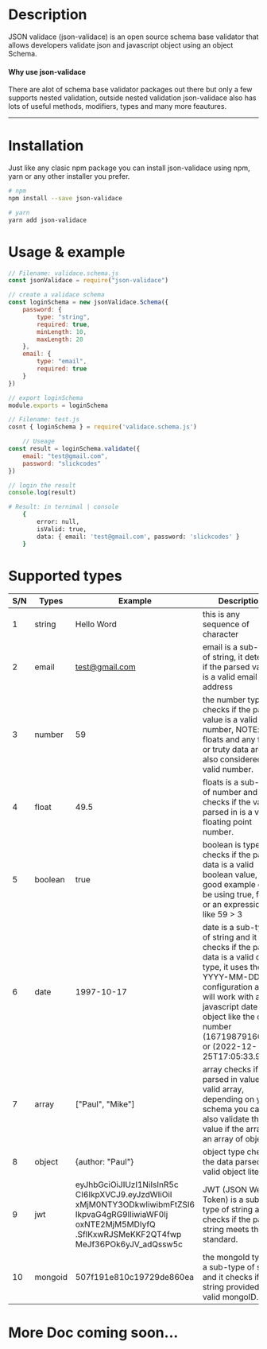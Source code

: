 
# Description
JSON validace (json-validace) is an open source schema base validator that allows developers validate json and javascript object using an object Schema.

#### Why use json-validace
There are alot of schema base validator packages out there but only a few supports nested validation, outside nested validation json-validace also has lots of useful methods, modifiers, types and many more feautures.

  ***
# Installation

Just like any clasic npm package you can install json-validace using npm, yarn or any other installer you prefer.

```bash
# npm
npm install --save json-validace
```
```bash
# yarn 
yarn add json-validace 
```

# Usage & example

```javascript
// Filename: validace.schema.js
const jsonValidace = require("json-validace")

// create a validace schema 
const loginSchema = new jsonValidace.Schema({
    password: {
        type: "string",
        required: true,
        minLength: 10,
        maxLength: 20
    },
    email: {
        type: "email",
        required: true
    }
})

// export loginSchema
module.exports = loginSchema
```

```javascript
// Filename: test.js
cosnt { loginSchema } = require('validace.schema.js')

    // Useage
const result = loginSchema.validate({
    email: "test@gmail.com",
    password: "slickcodes"
})

// login the result
console.log(result)
```
```bash 
# Result: in ternimal | console
    {
        error: null,
        isValid: true,
        data: { email: 'test@gmail.com', password: 'slickcodes' }
    }
```

# Supported types

| S/N | Types  | Example        | Description                         |
|-----|--------|----------------|-------------------------------------|
| 1   | string  | Hello Word       |  this is any sequence of character
| 2   | email   | test@gmail.com   | email is a sub-type of string, it detects if the parsed value is a valid email address
| 3   | number  | 59               | the number type checks if the parsed value is a valid number, NOTE: floats and any falsy or truty data are also considered as valid number.
| 4   | float   | 49.5             | floats is a sub-type of number and it checks if the value parsed in is a valid floating point number.
| 5   | boolean | true             | boolean is type checks if the parsed data is a valid boolean value, a good example can be using true, false or an expression like 59 > 3 
| 6   | date    | 1997-10-17       | date is a sub-type of string and it checks if the parsed data is a valid date type, it uses the YYYY-MM-DD configuration and it will work with any javascript date object like the date number (1671987916618) or (2022-12-25T17:05:33.957Z)
| 7   | array   | ["Paul", "Mike"] | array checks if the parsed in value is a valid array, depending on your schema you can also validate the value if the array is an array of object.
| 8   | object  | {author: "Paul"} | object type check if the data parsed is a valid object literal
| 9   | jwt     |  eyJhbGciOiJIUzI1NiIsInR5c<br>CI6IkpXVCJ9.eyJzdWIiOiI<br>xMjM0NTY3ODkwIiwibmFtZSI6 <br> IkpvaG4gRG9lIiwiaWF0Ij<br>oxNTE2MjM5MDIyfQ<br>.SflKxwRJSMeKKF2QT4fwp<br>MeJf36POk6yJV_adQssw5c                 | JWT (JSON Web Token) is a sub-type of string and it checks if the parsed string meets the jwt standard.
| 10  | mongoid | 507f191e810c19729de860ea | the mongoId type is a sub-type of string and it checks if the string provided is a valid mongoID.

# More Doc coming soon...
